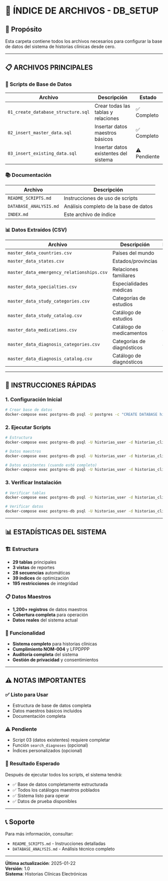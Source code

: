 # 📁 ÍNDICE DE ARCHIVOS - DB_SETUP

## 🎯 **Propósito**
Esta carpeta contiene todos los archivos necesarios para configurar la base de datos del sistema de historias clínicas desde cero.

---

## 📋 **ARCHIVOS PRINCIPALES**

### **🔧 Scripts de Base de Datos**
| Archivo | Descripción | Estado |
|---------|-------------|--------|
| `01_create_database_structure.sql` | Crear todas las tablas y relaciones | ✅ Completo |
| `02_insert_master_data.sql` | Insertar datos maestros básicos | ✅ Completo |
| `03_insert_existing_data.sql` | Insertar datos existentes del sistema | ⚠️ Pendiente |

### **📚 Documentación**
| Archivo | Descripción |
|---------|-------------|
| `README_SCRIPTS.md` | Instrucciones de uso de scripts |
| `DATABASE_ANALYSIS.md` | Análisis completo de la base de datos |
| `INDEX.md` | Este archivo de índice |

### **📊 Datos Extraídos (CSV)**
| Archivo | Descripción | Registros |
|---------|-------------|-----------|
| `master_data_countries.csv` | Países del mundo | 28 |
| `master_data_states.csv` | Estados/provincias | 575 |
| `master_data_emergency_relationships.csv` | Relaciones familiares | 29 |
| `master_data_specialties.csv` | Especialidades médicas | 174 |
| `master_data_study_categories.csv` | Categorías de estudios | 18 |
| `master_data_study_catalog.csv` | Catálogo de estudios | 275 |
| `master_data_medications.csv` | Catálogo de medicamentos | 404 |
| `master_data_diagnosis_categories.csv` | Categorías de diagnósticos | 43 |
| `master_data_diagnosis_catalog.csv` | Catálogo de diagnósticos | 202 |

---

## 🚀 **INSTRUCCIONES RÁPIDAS**

### **1. Configuración Inicial**
```bash
# Crear base de datos
docker-compose exec postgres-db psql -U postgres -c "CREATE DATABASE historias_clinicas;"
```

### **2. Ejecutar Scripts**
```bash
# Estructura
docker-compose exec postgres-db psql -U historias_user -d historias_clinicas -f /app/01_create_database_structure.sql

# Datos maestros
docker-compose exec postgres-db psql -U historias_user -d historias_clinicas -f /app/02_insert_master_data.sql

# Datos existentes (cuando esté completo)
docker-compose exec postgres-db psql -U historias_user -d historias_clinicas -f /app/03_insert_existing_data.sql
```

### **3. Verificar Instalación**
```bash
# Verificar tablas
docker-compose exec postgres-db psql -U historias_user -d historias_clinicas -c "\dt"

# Verificar datos
docker-compose exec postgres-db psql -U historias_user -d historias_clinicas -c "SELECT COUNT(*) FROM study_catalog;"
```

---

## 📊 **ESTADÍSTICAS DEL SISTEMA**

### **🏗️ Estructura**
- **29 tablas** principales
- **3 vistas** de reportes
- **28 secuencias** automáticas
- **39 índices** de optimización
- **195 restricciones** de integridad

### **📋 Datos Maestros**
- **1,200+ registros** de datos maestros
- **Cobertura completa** para operación
- **Datos reales** del sistema actual

### **🎯 Funcionalidad**
- **Sistema completo** para historias clínicas
- **Cumplimiento NOM-004** y LFPDPPP
- **Auditoría completa** del sistema
- **Gestión de privacidad** y consentimientos

---

## ⚠️ **NOTAS IMPORTANTES**

### **✅ Listo para Usar**
- Estructura de base de datos completa
- Datos maestros básicos incluidos
- Documentación completa

### **⚠️ Pendiente**
- Script 03 (datos existentes) requiere completar
- Función `search_diagnoses` (opcional)
- Índices personalizados (opcional)

### **🎯 Resultado Esperado**
Después de ejecutar todos los scripts, el sistema tendrá:
- ✅ Base de datos completamente estructurada
- ✅ Todos los catálogos maestros poblados
- ✅ Sistema listo para operar
- ✅ Datos de prueba disponibles

---

## 📞 **Soporte**

Para más información, consultar:
- `README_SCRIPTS.md` - Instrucciones detalladas
- `DATABASE_ANALYSIS.md` - Análisis técnico completo

---

**Última actualización**: 2025-01-22  
**Versión**: 1.0  
**Sistema**: Historias Clínicas Electrónicas

